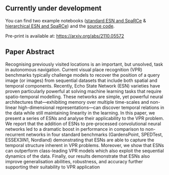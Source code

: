 ## Currently under development

You can find two example notebooks ([standard ESN and SpaRCe](https://colab.research.google.com/github/anilozdemir/EchoVPR/blob/main/notebooks/example_train_single_ESN.ipynb) & [hierarchical ESN and SpaRCe](https://colab.research.google.com/github/anilozdemir/EchoVPR/blob/main/notebooks/example_train_hier_ESN.ipynb)) and the [source code](https://github.com/anilozdemir/EchoVPR/tree/main/src).

Pre-print is available at: https://arxiv.org/abs/2110.05572

## Paper Abstract

Recognising previously visited locations is an important, but unsolved, task in autonomous navigation. Current visual place recognition (VPR) benchmarks typically challenge models to recover the position of a query image (or images) from sequential datasets that include both spatial and temporal components. Recently, Echo State Network (ESN) varieties have proven particularly powerful at solving machine learning tasks that require spatio-temporal modelling. These networks are simple, yet powerful neural architectures that—exhibiting memory over multiple time-scales and non-linear high-dimensional representations—can discover temporal relations in the data while still maintaining linearity in the learning. In this paper, we present a series of ESNs and analyse their applicability to the VPR problem. We report that the addition of ESNs to pre-processed convolutional neural networks led to a dramatic boost in performance in comparison to non-recurrent networks in four standard benchmarks (GardensPoint, SPEDTest, ESSEX3IN1, Nordland) demonstrating that ESNs are able to capture the temporal structure inherent in VPR problems. Moreover, we show that ESNs can outperform class-leading VPR models which also exploit the sequential dynamics of the data. Finally, our results demonstrate that ESNs also improve generalisation abilities, robustness, and accuracy further supporting their suitability to VPR application
